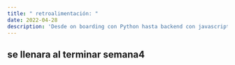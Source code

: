 ```yaml
---
title: " retroalimentación: "
date: 2022-04-28
description: 'Desde on boarding con Python hasta backend con javascript (NodeJS)'
---
```



## se llenara al terminar semana4
